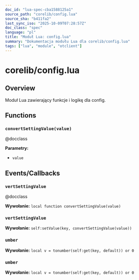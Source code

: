 ```yaml
---
doc_id: "lua-spec-cba1588125a1"
source_path: "corelib/config.lua"
source_sha: "b411fa2"
last_sync_iso: "2025-10-09T07:28:57Z"
doc_class: "spec"
language: "pl"
title: "Moduł Lua: config.lua"
summary: "Dokumentacja modułu Lua dla corelib/config.lua"
tags: ["lua", "module", "otclient"]
---
```


# corelib/config.lua

## Overview

Moduł Lua zawierający funkcje i logikę dla config.

## Functions

### `convertSettingValue(value)`

@docclass

**Parametry:**

- `value`

## Events/Callbacks

### `vertSettingValue`

@docclass

**Wywołanie:** `local function convertSettingValue(value)`

### `vertSettingValue`

**Wywołanie:** `self:setValue(key, convertSettingValue(value))`

### `umber`

**Wywołanie:** `local v = tonumber(self:get(key, default)) or 0`

### `umber`

**Wywołanie:** `local v = tonumber(self:get(key, default)) or 0`

